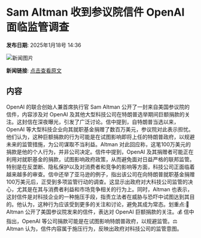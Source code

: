 # Sam Altman 收到参议院信件 OpenAI 面临监管调查

**发布日期**: 2025年1月18号 14:36

![新闻图片](https://pic.chinaz.com/picmap/thumb/202405110933330041_0.jpg)

**新闻链接**: [点击查看原文](https://www.aibase.com/zh/news/14822)

## 内容

OpenAI 的联合创始人兼首席执行官 Sam Altman 公开了一封来自美国参议院的信件，内容涉及对 OpenAI 及其他大型科技公司在特朗普选举期间巨额捐款的关注。这封信在深夜曝光，引发了广泛讨论。信中提到，自特朗普当选以来，OpenAI 等大型科技企业向其就职基金捐赠了数百万美元，参议院对此表示担忧。他们认为，这种巨额捐款的行为可能是在试图影响即将上任的特朗普政府，以规避未来的监管措施，为公司谋取不当利益。Altman 对此回应称，这笔100万美元的捐款是他的个人行为，并非公司决定。信件中提到，OpenAI 及其捐赠者可能正在利用对就职基金的捐款，试图影响政府政策，从而避免面对日益严格的联邦监管。特别是在反垄断、隐私保护以及对消费者和竞争的影响等方面，科技公司正面临着越来越多的审查。信中还举了亚马逊的例子，指出该公司在向特朗普就职基金捐赠100万美元后，正受到多项监管行动的调查。这显示出政府对大科技公司监管的决心，尤其是在其与消费者利益和市场竞争相关的行为上。同时，Altman 也表示，这封信件是对科技企业的一种施压手段，指责立法者在威胁与恐吓中试图达到其目的。他认为，这种行为应该受到更多的关注和讨论，避免其成为常态。划重点:📩 Altman 公开了美国参议院发来的信件，表达对 OpenAI 巨额捐款的关注。💰 信中指出，OpenAI 等公司捐款可能是在试图影响特朗普政府，以规避监管。⚖️ Altman 认为，信件内容属于施压行为，反映出政府对科技公司的监管意图。
